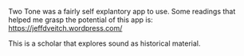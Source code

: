 Two Tone was a fairly self explantory app to use. 
Some readings that helped me grasp the potential of this app is: 
https://jeffdveitch.wordpress.com/

This is a scholar that explores sound as historical material. 


